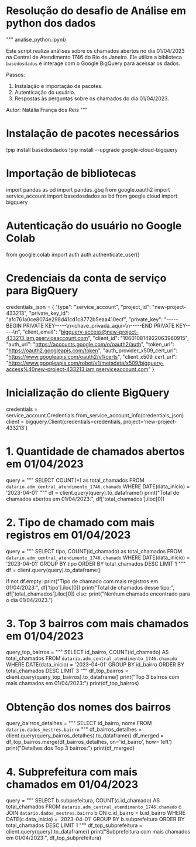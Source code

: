 #  Resolução do desafio de Análise em python dos dados 
"""
analise_python.ipynb

Este script realiza análises sobre os chamados abertos no dia 01/04/2023 na Central de Atendimento 1746 do Rio de Janeiro.
Ele utiliza a biblioteca `basedosdados` e interage com o Google BigQuery para acessar os dados.

Passos:
1. Instalação e importação de pacotes.
2. Autenticação do usuário.
3. Respostas às perguntas sobre os chamados do dia 01/04/2023.

Autor: Natália França dos Reis
"""

# Instalação de pacotes necessários
!pip install basedosdados
!pip install --upgrade google-cloud-bigquery

# Importação de bibliotecas
import pandas as pd
import pandas_gbq
from google.oauth2 import service_account
import basedosdados as bd
from google.cloud import bigquery

# Autenticação do usuário no Google Colab
from google.colab import auth
auth.authenticate_user()

# Credenciais da conta de serviço para BigQuery
credentials_json = {
    "type": "service_account",
    "project_id": "new-project-433213",
    "private_key_id": "afc761a0ce8074e298d41cd1c8772b5eaa410ecf",
    "private_key": "-----BEGIN PRIVATE KEY-----\n<chave_privada_aqui>\n-----END PRIVATE KEY-----\n",
    "client_email": "bigquery-access@new-project-433213.iam.gserviceaccount.com",
    "client_id": "106010814922063980915",
    "auth_uri": "https://accounts.google.com/o/oauth2/auth",
    "token_uri": "https://oauth2.googleapis.com/token",
    "auth_provider_x509_cert_url": "https://www.googleapis.com/oauth2/v1/certs",
    "client_x509_cert_url": "https://www.googleapis.com/robot/v1/metadata/x509/bigquery-access%40new-project-433213.iam.gserviceaccount.com"
}

# Inicialização do cliente BigQuery
credentials = service_account.Credentials.from_service_account_info(credentials_json)
client = bigquery.Client(credentials=credentials, project='new-project-433213')

# 1. Quantidade de chamados abertos em 01/04/2023
query = """
    SELECT COUNT(*) as total_chamados
    FROM `datario.adm_central_atendimento_1746.chamado`
    WHERE DATE(data_inicio) = '2023-04-01'
"""
df = client.query(query).to_dataframe()
print("Total de chamados abertos em 01/04/2023:", df['total_chamados'].iloc[0])

# 2. Tipo de chamado com mais registros em 01/04/2023
query = """
    SELECT tipo, COUNT(id_chamado) as total_chamados
    FROM `datario.adm_central_atendimento_1746.chamado`
    WHERE DATE(data_inicio) = '2023-04-01'
    GROUP BY tipo
    ORDER BY total_chamados DESC
    LIMIT 1
"""
df = client.query(query).to_dataframe()

if not df.empty:
    print("Tipo de chamado com mais registros em 01/04/2023:", df['tipo'].iloc[0])
    print("Total de chamados desse tipo:", df['total_chamados'].iloc[0])
else:
    print("Nenhum chamado encontrado para o dia 01/04/2023.")

# 3. Top 3 bairros com mais chamados em 01/04/2023
query_top_bairros = """
    SELECT id_bairro, COUNT(id_chamado) AS total_chamados
    FROM `datario.adm_central_atendimento_1746.chamado`
    WHERE DATE(data_inicio) = '2023-04-01'
    GROUP BY id_bairro
    ORDER BY total_chamados DESC
    LIMIT 3
"""
df_top_bairros = client.query(query_top_bairros).to_dataframe()
print("Top 3 bairros com mais chamados em 01/04/2023:")
print(df_top_bairros)

# Obtenção dos nomes dos bairros
query_bairros_detalhes = """
    SELECT id_bairro, nome
    FROM `datario.dados_mestres.bairro`
"""
df_bairros_detalhes = client.query(query_bairros_detalhes).to_dataframe()
df_merged = df_top_bairros.merge(df_bairros_detalhes, on='id_bairro', how='left')
print("Detalhes dos Top 3 bairros:")
print(df_merged)

# 4. Subprefeitura com mais chamados em 01/04/2023
query = """
    SELECT b.subprefeitura, COUNT(c.id_chamado) AS total_chamados
    FROM `datario.adm_central_atendimento_1746.chamado` c
    JOIN `datario.dados_mestres.bairro` b
    ON c.id_bairro = b.id_bairro
    WHERE DATE(c.data_inicio) = '2023-04-01'
    GROUP BY b.subprefeitura
    ORDER BY total_chamados DESC
    LIMIT 1
"""
df_top_subprefeitura = client.query(query).to_dataframe()
print("Subprefeitura com mais chamados em 01/04/2023:", df_top_subprefeitura)

